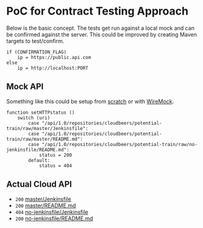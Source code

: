 PoC for Contract Testing Approach
=================================
Below is the basic concept. The tests get run against a local mock and can be confirmed against the
server. This could be improved by creating Maven targets to test/confirm.
```
if (CONFIRMATION_FLAG)
    ip = https://public.api.com
else
    ip = http://localhost:PORT
```

Mock API
--------
Something like this could be setup from [scratch](httpserver) or with [WireMock](wiremock).
```
function setHTTPstatus ()
    switch (uri)
        case "/api/1.0/repositories/cloudbeers/potential-train/raw/master/Jenkinsfile":
        case "/api/1.0/repositories/cloudbeers/potential-train/raw/master/README.md":
        case "/api/1.0/repositories/cloudbeers/potential-train/raw/no-jenkinsfile/README.md":
            status = 200
        default:
            status = 404
```

Actual Cloud API
----------------
* `200` [master/Jenkinsfile](https://bitbucket.org/api/1.0/repositories/cloudbeers/potential-train/raw/master/Jenkinsfile)
* `200` [master/README.md](https://bitbucket.org/api/1.0/repositories/cloudbeers/potential-train/raw/master/README.md)
* `404` [no-jenkinsfile/Jenkinsfile](https://bitbucket.org/api/1.0/repositories/cloudbeers/potential-train/raw/no-jenkinsfile/Jenkinsfile)
* `200` [no-jenkinsfile/README.md](https://bitbucket.org/api/1.0/repositories/cloudbeers/potential-train/raw/no-jenkinsfile/README.md)
